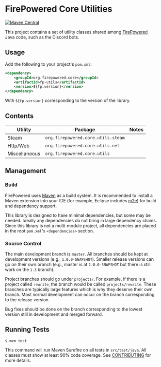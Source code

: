 # FirePowered Core Utilities

[![Maven Central](https://maven-badges.herokuapp.com/maven-central/org.firepowered.core/fp-utils/badge.svg?style=for-the-badge)](https://maven-badges.herokuapp.com/maven-central/org.firepowered.core/fp-utils)

This project contains a set of utility classes shared among [FirePowered](https://FirePowered.org) Java code, such as the Discord bots.

## Usage
Add the following to your project's `pom.xml`:

```xml
<dependency>
    <groupId>org.firepowered.core</groupId>
    <artifactId>fp-utils</artifactId>
    <version>${fp.version}</version>
</dependency>
```

With `${fp.version}` corresponding to the version of the library.

## Contents

| Utility       | Package                            | Notes |
| ------------- | ---------------------------------- | - |
| Steam         | `org.firepowered.core.utils.steam` | |
| Http/Web      | `org.firepowered.core.utils.net`   | |
| Miscellaneous | `org.firepowered.core.utils`       | |

## Management
### Build
FirePowered uses [Maven](https://maven.apache.org/) as a build system. It is recommended to install a Maven extension into your IDE (for example, Eclipse includes [m2e](https://www.eclipse.org/m2e/)) for build and dependency support. 

This library is designed to have minimal dependencies, but some may be needed. Ideally any dependencies do not bring in large dependency chains. Since this library is not a multi-module project, all dependencies are placed in the root `pom.xml`'s `<dependencies>` section.

### Source Control
The main development branch is `master`. All branches should be kept at development versions (e.g., `1.0.0-SNAPSHOT`). Smaller release versions can go on their own branch (e.g., master is at `2.0.0-SNAPSHOT` but there is still work on the `1.3` branch).

Project branches should go under `projects/`. For example, if there is a project called `rewrite`, the branch would be called `projects/rewrite`. These branches are typically large features which is why they deserve their own branch. Most normal development can occur on the branch corresponding to the release version.

Bug fixes should be done on the branch corresponding to the lowest version still in development and merged forward.

## Running Tests
```
$ mvn test
```

This command will run Maven Surefire on all tests in `src/test/java`. All classes must show at least 90% code coverage. See [CONTRIBUTING](CONTRIBUTING.MD) for more details.
